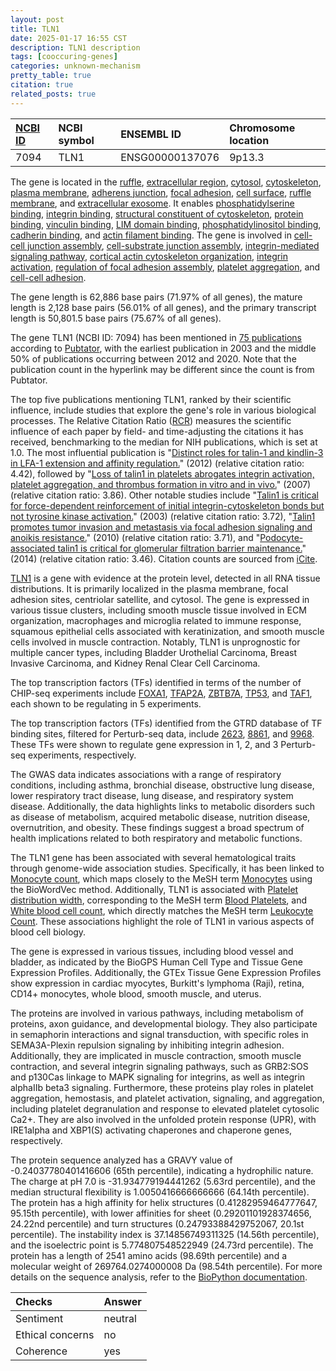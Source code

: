 ```yaml
---
layout: post
title: TLN1
date: 2025-01-17 16:55 CST
description: TLN1 description
tags: [cooccuring-genes]
categories: unknown-mechanism
pretty_table: true
citation: true
related_posts: true
---
```




| [NCBI ID](https://www.ncbi.nlm.nih.gov/gene/7094) | NCBI symbol | ENSEMBL ID | Chromosome location |
| :-------- | :------- | :-------- | :------- |
| 7094  | TLN1 | ENSG00000137076 | 9p13.3 |



The gene is located in the [ruffle](https://amigo.geneontology.org/amigo/term/GO:0001726), [extracellular region](https://amigo.geneontology.org/amigo/term/GO:0005576), [cytosol](https://amigo.geneontology.org/amigo/term/GO:0005829), [cytoskeleton](https://amigo.geneontology.org/amigo/term/GO:0005856), [plasma membrane](https://amigo.geneontology.org/amigo/term/GO:0005886), [adherens junction](https://amigo.geneontology.org/amigo/term/GO:0005912), [focal adhesion](https://amigo.geneontology.org/amigo/term/GO:0005925), [cell surface](https://amigo.geneontology.org/amigo/term/GO:0009986), [ruffle membrane](https://amigo.geneontology.org/amigo/term/GO:0032587), and [extracellular exosome](https://amigo.geneontology.org/amigo/term/GO:0070062). It enables [phosphatidylserine binding](https://amigo.geneontology.org/amigo/term/GO:0001786), [integrin binding](https://amigo.geneontology.org/amigo/term/GO:0005178), [structural constituent of cytoskeleton](https://amigo.geneontology.org/amigo/term/GO:0005200), [protein binding](https://amigo.geneontology.org/amigo/term/GO:0005515), [vinculin binding](https://amigo.geneontology.org/amigo/term/GO:0017166), [LIM domain binding](https://amigo.geneontology.org/amigo/term/GO:0030274), [phosphatidylinositol binding](https://amigo.geneontology.org/amigo/term/GO:0035091), [cadherin binding](https://amigo.geneontology.org/amigo/term/GO:0045296), and [actin filament binding](https://amigo.geneontology.org/amigo/term/GO:0051015). The gene is involved in [cell-cell junction assembly](https://amigo.geneontology.org/amigo/term/GO:0007043), [cell-substrate junction assembly](https://amigo.geneontology.org/amigo/term/GO:0007044), [integrin-mediated signaling pathway](https://amigo.geneontology.org/amigo/term/GO:0007229), [cortical actin cytoskeleton organization](https://amigo.geneontology.org/amigo/term/GO:0030866), [integrin activation](https://amigo.geneontology.org/amigo/term/GO:0033622), [regulation of focal adhesion assembly](https://amigo.geneontology.org/amigo/term/GO:0051893), [platelet aggregation](https://amigo.geneontology.org/amigo/term/GO:0070527), and [cell-cell adhesion](https://amigo.geneontology.org/amigo/term/GO:0098609).


The gene length is 62,886 base pairs (71.97% of all genes), the mature length is 2,128 base pairs (56.01% of all genes), and the primary transcript length is 50,801.5 base pairs (75.67% of all genes).


The gene TLN1 (NCBI ID: 7094) has been mentioned in [75 publications](https://pubmed.ncbi.nlm.nih.gov/?term=%22TLN1%22) according to [Pubtator](https://academic.oup.com/nar/article/47/W1/W587/5494727), with the earliest publication in 2003 and the middle 50% of publications occurring between 2012 and 2020. Note that the publication count in the hyperlink may be different since the count is from Pubtator.


The top five publications mentioning TLN1, ranked by their scientific influence, include studies that explore the gene's role in various biological processes. The Relative Citation Ratio ([RCR](https://journals.plos.org/plosbiology/article?id=10.1371/journal.pbio.1002541)) measures the scientific influence of each paper by field- and time-adjusting the citations it has received, benchmarking to the median for NIH publications, which is set at 1.0. The most influential publication is "[Distinct roles for talin-1 and kindlin-3 in LFA-1 extension and affinity regulation.](https://pubmed.ncbi.nlm.nih.gov/22431571)" (2012) (relative citation ratio: 4.42), followed by "[Loss of talin1 in platelets abrogates integrin activation, platelet aggregation, and thrombus formation in vitro and in vivo.](https://pubmed.ncbi.nlm.nih.gov/18086864)" (2007) (relative citation ratio: 3.86). Other notable studies include "[Talin1 is critical for force-dependent reinforcement of initial integrin-cytoskeleton bonds but not tyrosine kinase activation.](https://pubmed.ncbi.nlm.nih.gov/14581461)" (2003) (relative citation ratio: 3.72), "[Talin1 promotes tumor invasion and metastasis via focal adhesion signaling and anoikis resistance.](https://pubmed.ncbi.nlm.nih.gov/20160039)" (2010) (relative citation ratio: 3.71), and "[Podocyte-associated talin1 is critical for glomerular filtration barrier maintenance.](https://pubmed.ncbi.nlm.nih.gov/24531545)" (2014) (relative citation ratio: 3.46). Citation counts are sourced from [iCite](https://icite.od.nih.gov).


[TLN1](https://www.proteinatlas.org/ENSG00000137076-TLN1) is a gene with evidence at the protein level, detected in all RNA tissue distributions. It is primarily localized in the plasma membrane, focal adhesion sites, centriolar satellite, and cytosol. The gene is expressed in various tissue clusters, including smooth muscle tissue involved in ECM organization, macrophages and microglia related to immune response, squamous epithelial cells associated with keratinization, and smooth muscle cells involved in muscle contraction. Notably, TLN1 is unprognostic for multiple cancer types, including Bladder Urothelial Carcinoma, Breast Invasive Carcinoma, and Kidney Renal Clear Cell Carcinoma.


The top transcription factors (TFs) identified in terms of the number of CHIP-seq experiments include [FOXA1](https://www.ncbi.nlm.nih.gov/gene/3169), [TFAP2A](https://www.ncbi.nlm.nih.gov/gene/7020), [ZBTB7A](https://www.ncbi.nlm.nih.gov/gene/51341), [TP53](https://www.ncbi.nlm.nih.gov/gene/7157), and [TAF1](https://www.ncbi.nlm.nih.gov/gene/6872), each shown to be regulating in 5 experiments.


The top transcription factors (TFs) identified from the GTRD database of TF binding sites, filtered for Perturb-seq data, include [2623](https://www.ncbi.nlm.nih.gov/gene/2623), [8861](https://www.ncbi.nlm.nih.gov/gene/8861), and [9968](https://www.ncbi.nlm.nih.gov/gene/9968). These TFs were shown to regulate gene expression in 1, 2, and 3 Perturb-seq experiments, respectively.


The GWAS data indicates associations with a range of respiratory conditions, including asthma, bronchial disease, obstructive lung disease, lower respiratory tract disease, lung disease, and respiratory system disease. Additionally, the data highlights links to metabolic disorders such as disease of metabolism, acquired metabolic disease, nutrition disease, overnutrition, and obesity. These findings suggest a broad spectrum of health implications related to both respiratory and metabolic functions.


The TLN1 gene has been associated with several hematological traits through genome-wide association studies. Specifically, it has been linked to [Monocyte count](https://pubmed.ncbi.nlm.nih.gov/32888493), which maps closely to the MeSH term [Monocytes](https://meshb.nlm.nih.gov/record/ui?ui=D009000) using the BioWordVec method. Additionally, TLN1 is associated with [Platelet distribution width](https://pubmed.ncbi.nlm.nih.gov/32888494), corresponding to the MeSH term [Blood Platelets](https://meshb.nlm.nih.gov/record/ui?ui=D001792), and [White blood cell count](https://pubmed.ncbi.nlm.nih.gov/34594039), which directly matches the MeSH term [Leukocyte Count](https://meshb.nlm.nih.gov/record/ui?ui=D007958). These associations highlight the role of TLN1 in various aspects of blood cell biology.


The gene is expressed in various tissues, including blood vessel and bladder, as indicated by the BioGPS Human Cell Type and Tissue Gene Expression Profiles. Additionally, the GTEx Tissue Gene Expression Profiles show expression in cardiac myocytes, Burkitt's lymphoma (Raji), retina, CD14+ monocytes, whole blood, smooth muscle, and uterus.


The proteins are involved in various pathways, including metabolism of proteins, axon guidance, and developmental biology. They also participate in semaphorin interactions and signal transduction, with specific roles in SEMA3A-Plexin repulsion signaling by inhibiting integrin adhesion. Additionally, they are implicated in muscle contraction, smooth muscle contraction, and several integrin signaling pathways, such as GRB2:SOS and p130Cas linkage to MAPK signaling for integrins, as well as integrin alphaIIb beta3 signaling. Furthermore, these proteins play roles in platelet aggregation, hemostasis, and platelet activation, signaling, and aggregation, including platelet degranulation and response to elevated platelet cytosolic Ca2+. They are also involved in the unfolded protein response (UPR), with IRE1alpha and XBP1(S) activating chaperones and chaperone genes, respectively.



The protein sequence analyzed has a GRAVY value of -0.24037780401416606 (65th percentile), indicating a hydrophilic nature. The charge at pH 7.0 is -31.934779194441262 (5.63rd percentile), and the median structural flexibility is 1.0050416666666666 (64.14th percentile). The protein has a high affinity for helix structures (0.41282959464777647, 95.15th percentile), with lower affinities for sheet (0.29201101928374656, 24.22nd percentile) and turn structures (0.24793388429752067, 20.1st percentile). The instability index is 37.14856749311325 (14.56th percentile), and the isoelectric point is 5.774807548522949 (24.73rd percentile). The protein has a length of 2541 amino acids (98.69th percentile) and a molecular weight of 269764.0274000008 Da (98.54th percentile). For more details on the sequence analysis, refer to the [BioPython documentation](https://biopython.org/docs/1.75/api/Bio.SeqUtils.ProtParam.html).





| Checks    | Answer |
| :-------- | :------- |
| Sentiment  | neutral   |
| Ethical concerns | no     |
| Coherence    | yes    |